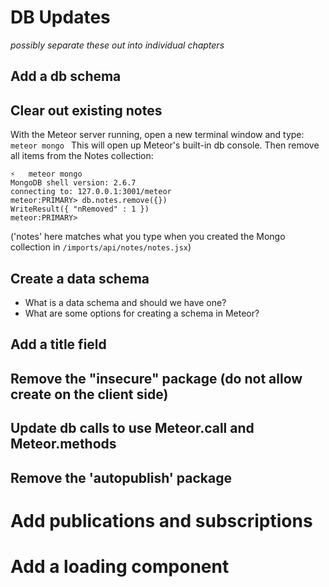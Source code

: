# DB Updates
_possibly separate these out into individual chapters_

## Add a db schema

## Clear out existing notes

With the Meteor server running, open a new terminal window and type:
  ```meteor mongo ```
  This will open up Meteor's built-in db console.
  Then remove all items from the Notes collection:
  
  ```
  ⚡   meteor mongo
MongoDB shell version: 2.6.7
connecting to: 127.0.0.1:3001/meteor
meteor:PRIMARY> db.notes.remove({})
WriteResult({ "nRemoved" : 1 })
meteor:PRIMARY> 
```
('notes' here matches what you type when you created the Mongo collection in ``` /imports/api/notes/notes.jsx ```)
  
## Create a data schema

- What is a data schema and should we have one?
- What are some options for creating a schema in Meteor?


## Add a title field

## Remove the "insecure" package (do not allow create on the client side)
## Update db calls to use Meteor.call and Meteor.methods
## Remove the 'autopublish' package

# Add publications and subscriptions

# Add a loading component



